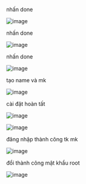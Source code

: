   
  

nhấn done

![image](https://user-images.githubusercontent.com/62273292/160323319-e3034a58-2824-407c-a6d8-7b66af5703d8.png)

nhấn done

![image](https://user-images.githubusercontent.com/62273292/160324219-eff518a2-7108-4267-b87f-4ce805e2021e.png)

nhấn done

![image](https://user-images.githubusercontent.com/62273292/160324246-0cb5a8ee-a195-4e76-823d-3ccebab5de4e.png)

tạo name và mk

![image](https://user-images.githubusercontent.com/62273292/160324429-35725be1-363b-4d41-b791-bbeebb0b1a08.png)


cài đặt hoàn tất

![image](https://user-images.githubusercontent.com/62273292/160324863-449a4ebc-1f18-456a-9d35-7750d39610a8.png)

![image](https://user-images.githubusercontent.com/62273292/160325087-2f01e9d8-ca1a-4f01-9aa6-89c1dd200f44.png)

đăng nhập thành công tk mk 

![image](https://user-images.githubusercontent.com/62273292/160325230-f542c575-7f65-46d6-9c7c-2e691d09c618.png)

đổi thành công mật khẩu root

![image](https://user-images.githubusercontent.com/62273292/160325381-a432b0a2-4a39-4d55-8e5b-5e6d74435ddc.png)


